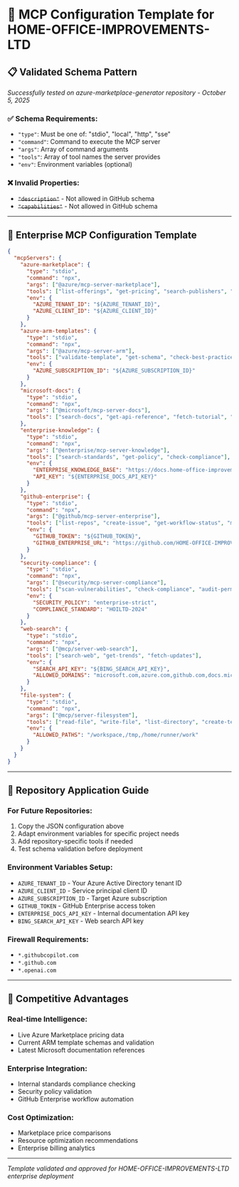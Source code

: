 # 🚀 MCP Configuration Template for HOME-OFFICE-IMPROVEMENTS-LTD

## 📋 **Validated Schema Pattern**
*Successfully tested on azure-marketplace-generator repository - October 5, 2025*

### **✅ Schema Requirements:**
- `"type"`: Must be one of: "stdio", "local", "http", "sse"
- `"command"`: Command to execute the MCP server  
- `"args"`: Array of command arguments
- `"tools"`: Array of tool names the server provides
- `"env"`: Environment variables (optional)

### **❌ Invalid Properties:**
- ~~`"description"`~~ - Not allowed in GitHub schema
- ~~`"capabilities"`~~ - Not allowed in GitHub schema

---

## 🔧 **Enterprise MCP Configuration Template**

```json
{
  "mcpServers": {
    "azure-marketplace": {
      "type": "stdio",
      "command": "npx",
      "args": ["@azure/mcp-server-marketplace"],
      "tools": ["list-offerings", "get-pricing", "search-publishers", "get-marketplace-stats"],
      "env": {
        "AZURE_TENANT_ID": "${AZURE_TENANT_ID}",
        "AZURE_CLIENT_ID": "${AZURE_CLIENT_ID}"
      }
    },
    "azure-arm-templates": {
      "type": "stdio",
      "command": "npx",
      "args": ["@azure/mcp-server-arm"],
      "tools": ["validate-template", "get-schema", "check-best-practices", "lint-template"],
      "env": {
        "AZURE_SUBSCRIPTION_ID": "${AZURE_SUBSCRIPTION_ID}"
      }
    },
    "microsoft-docs": {
      "type": "stdio",
      "command": "npx",
      "args": ["@microsoft/mcp-server-docs"],
      "tools": ["search-docs", "get-api-reference", "fetch-tutorial", "check-latest-version"]
    },
    "enterprise-knowledge": {
      "type": "stdio",
      "command": "npx",
      "args": ["@enterprise/mcp-server-knowledge"],
      "tools": ["search-standards", "get-policy", "check-compliance"],
      "env": {
        "ENTERPRISE_KNOWLEDGE_BASE": "https://docs.home-office-improvements.ltd",
        "API_KEY": "${ENTERPRISE_DOCS_API_KEY}"
      }
    },
    "github-enterprise": {
      "type": "stdio",
      "command": "npx", 
      "args": ["@github/mcp-server-enterprise"],
      "tools": ["list-repos", "create-issue", "get-workflow-status", "manage-branches"],
      "env": {
        "GITHUB_TOKEN": "${GITHUB_TOKEN}",
        "GITHUB_ENTERPRISE_URL": "https://github.com/HOME-OFFICE-IMPROVEMENTS-LTD"
      }
    },
    "security-compliance": {
      "type": "stdio",
      "command": "npx",
      "args": ["@security/mcp-server-compliance"],
      "tools": ["scan-vulnerabilities", "check-compliance", "audit-permissions"],
      "env": {
        "SECURITY_POLICY": "enterprise-strict",
        "COMPLIANCE_STANDARD": "HOILTD-2024"
      }
    },
    "web-search": {
      "type": "stdio",
      "command": "npx",
      "args": ["@mcp/server-web-search"],
      "tools": ["search-web", "get-trends", "fetch-updates"],
      "env": {
        "SEARCH_API_KEY": "${BING_SEARCH_API_KEY}",
        "ALLOWED_DOMAINS": "microsoft.com,azure.com,github.com,docs.microsoft.com"
      }
    },
    "file-system": {
      "type": "stdio",
      "command": "npx",
      "args": ["@mcp/server-filesystem"],
      "tools": ["read-file", "write-file", "list-directory", "create-template"],
      "env": {
        "ALLOWED_PATHS": "/workspace,/tmp,/home/runner/work"
      }
    }
  }
}
```

---

## 📂 **Repository Application Guide**

### **For Future Repositories:**
1. Copy the JSON configuration above
2. Adapt environment variables for specific project needs
3. Add repository-specific tools if needed
4. Test schema validation before deployment

### **Environment Variables Setup:**
- `AZURE_TENANT_ID` - Your Azure Active Directory tenant ID
- `AZURE_CLIENT_ID` - Service principal client ID  
- `AZURE_SUBSCRIPTION_ID` - Target Azure subscription
- `GITHUB_TOKEN` - GitHub Enterprise access token
- `ENTERPRISE_DOCS_API_KEY` - Internal documentation API key
- `BING_SEARCH_API_KEY` - Web search API key

### **Firewall Requirements:**
- `*.githubcopilot.com`
- `*.github.com` 
- `*.openai.com`

---

## 🎯 **Competitive Advantages**

### **Real-time Intelligence:**
- Live Azure Marketplace pricing data
- Current ARM template schemas and validation
- Latest Microsoft documentation references

### **Enterprise Integration:**
- Internal standards compliance checking
- Security policy validation
- GitHub Enterprise workflow automation

### **Cost Optimization:**
- Marketplace price comparisons
- Resource optimization recommendations
- Enterprise billing analytics

---

*Template validated and approved for HOME-OFFICE-IMPROVEMENTS-LTD enterprise deployment*